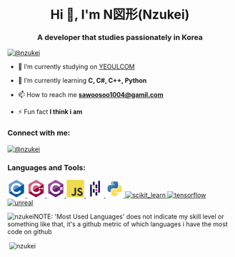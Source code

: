 <h1 align="center">Hi 👋, I'm N図形(Nzukei)</h1>
<h3 align="center">A developer that studies passionately in Korea</h3>

<p align="left"> <a href="https://twitter.com/@nzukei" target="blank"><img src="https://img.shields.io/twitter/follow/@nzukei?logo=twitter&style=for-the-badge" alt="@nzukei" /></a> </p>

- 🔭 I’m currently studying on [YEOULCOM](https://sites.google.com/view/yeoulcom)

- 🌱 I’m currently learning **C, C#, C++, Python**

- 📫 How to reach me **sawoosoo1004@gamil.com**

- ⚡ Fun fact **I think i am**

<h3 align="left">Connect with me:</h3>
<p align="left">
<a href="https://twitter.com/@nzukei" target="blank"><img align="center" src="https://raw.githubusercontent.com/rahuldkjain/github-profile-readme-generator/master/src/images/icons/Social/twitter.svg" alt="@nzukei" height="30" width="40" /></a>
</p>

<h3 align="left">Languages and Tools:</h3>
<p align="left"> <a href="https://www.cprogramming.com/" target="_blank" rel="noreferrer"> <img src="https://raw.githubusercontent.com/devicons/devicon/master/icons/c/c-original.svg" alt="c" width="40" height="40"/> </a> <a href="https://www.w3schools.com/cpp/" target="_blank" rel="noreferrer"> <img src="https://raw.githubusercontent.com/devicons/devicon/master/icons/cplusplus/cplusplus-original.svg" alt="cplusplus" width="40" height="40"/> </a> <a href="https://www.w3schools.com/cs/" target="_blank" rel="noreferrer"> <img src="https://raw.githubusercontent.com/devicons/devicon/master/icons/csharp/csharp-original.svg" alt="csharp" width="40" height="40"/> </a> <a href="https://developer.mozilla.org/en-US/docs/Web/JavaScript" target="_blank" rel="noreferrer"> <img src="https://raw.githubusercontent.com/devicons/devicon/master/icons/javascript/javascript-original.svg" alt="javascript" width="40" height="40"/> </a> <a href="https://pandas.pydata.org/" target="_blank" rel="noreferrer"> <img src="https://raw.githubusercontent.com/devicons/devicon/2ae2a900d2f041da66e950e4d48052658d850630/icons/pandas/pandas-original.svg" alt="pandas" width="40" height="40"/> </a> <a href="https://www.python.org" target="_blank" rel="noreferrer"> <img src="https://raw.githubusercontent.com/devicons/devicon/master/icons/python/python-original.svg" alt="python" width="40" height="40"/> </a> <a href="https://scikit-learn.org/" target="_blank" rel="noreferrer"> <img src="https://upload.wikimedia.org/wikipedia/commons/0/05/Scikit_learn_logo_small.svg" alt="scikit_learn" width="40" height="40"/> </a> <a href="https://www.tensorflow.org" target="_blank" rel="noreferrer"> <img src="https://www.vectorlogo.zone/logos/tensorflow/tensorflow-icon.svg" alt="tensorflow" width="40" height="40"/> </a> <a href="https://unrealengine.com/" target="_blank" rel="noreferrer"> <img src="https://raw.githubusercontent.com/kenangundogan/fontisto/036b7eca71aab1bef8e6a0518f7329f13ed62f6b/icons/svg/brand/unreal-engine.svg" alt="unreal" width="40" height="40"/> </a> </p>

<p><img align="left" src="https://github-readme-stats.vercel.app/api/top-langs?username=nzukei&show_icons=true&locale=en&layout=compact" alt="nzukei" /></p>

NOTE: 'Most Used Languages' does not indicate my skill level or something like that, it's a github metric of which languages i have the most code on github



<p>&nbsp;<img align="center" src="https://github-readme-stats.vercel.app/api?username=nzukei&show_icons=true&locale=en" alt="nzukei" /></p>
